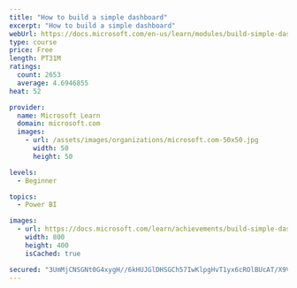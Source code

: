 ```yaml
---
title: "How to build a simple dashboard"
excerpt: "How to build a simple dashboard"
webUrl: https://docs.microsoft.com/en-us/learn/modules/build-simple-dashboard/
type: course
price: Free
length: PT31M
ratings:
  count: 2653
  average: 4.6946855
heat: 52

provider:
  name: Microsoft Learn
  domain: microsoft.com
  images:
    - url: /assets/images/organizations/microsoft.com-50x50.jpg
      width: 50
      height: 50

levels:
  - Beginner

topics:
  - Power BI

images:
  - url: https://docs.microsoft.com/learn/achievements/build-simple-dashboard-social.png
    width: 800
    height: 400
    isCached: true

secured: "3UmMjCNSGNt0G4xygH//6kHUJGlDHSGCh57IwKlpgHvT1yx6cROlBUcAT/X9VIw9EzRr4gDC+OrUFnDYEZj+7E514aLZLbyJbKnS3yrqHB+SwR8YpFU3eP/MXKWUPlXsrlUtPtweGFoIwtxtjmUxXK1NI/3y9Ianq2nnGJxooX2fjwYla9rpr67wETjupJsDUJ44oeq+gbiFfXwKcTB/GpIEd0cMNVMeoOVbQRXFh5e2Y/Xk2+Z0NIR00i4+RVxGgvAI1nSYBAXjatVo47zVQbo1AAvLVVZe3ytc/oV3q7s6V7vp/lC9X5g2niBByAxrdn1A8hNsNDbHrSy42plQ5/ee5HICvnSCC0vZWG4+GoLWCJeNUZxtJ5vGSLFOflQ5kdP5GsWAwBUST9L8CIdkYxf6OzytbVc+3T3UTJL3lUI=;nlqHeiTGN5w64Qteor1y1w=="
---
```



